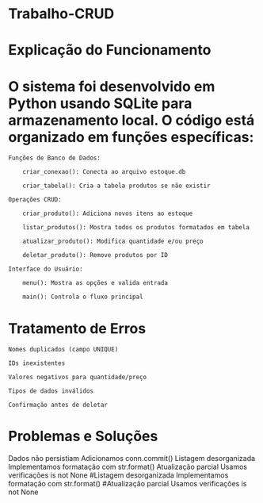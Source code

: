 # Trabalho-CRUD



# Explicação do Funcionamento

# O sistema foi desenvolvido em Python usando SQLite para armazenamento local. O código está organizado em funções específicas:

    Funções de Banco de Dados:

        criar_conexao(): Conecta ao arquivo estoque.db

        criar_tabela(): Cria a tabela produtos se não existir

    Operações CRUD:

        criar_produto(): Adiciona novos itens ao estoque

        listar_produtos(): Mostra todos os produtos formatados em tabela

        atualizar_produto(): Modifica quantidade e/ou preço

        deletar_produto(): Remove produtos por ID

    Interface do Usuário:

        menu(): Mostra as opções e valida entrada

        main(): Controla o fluxo principal


# Tratamento de Erros

    Nomes duplicados (campo UNIQUE)

    IDs inexistentes

    Valores negativos para quantidade/preço

    Tipos de dados inválidos

    Confirmação antes de deletar


# Problemas e Soluções
Dados não persistiam	Adicionamos conn.commit()
Listagem desorganizada	Implementamos formatação com str.format()
Atualização parcial	Usamos verificações is not None
#Listagem desorganizada	Implementamos formatação com str.format()
#Atualização parcial	Usamos verificações is not None

